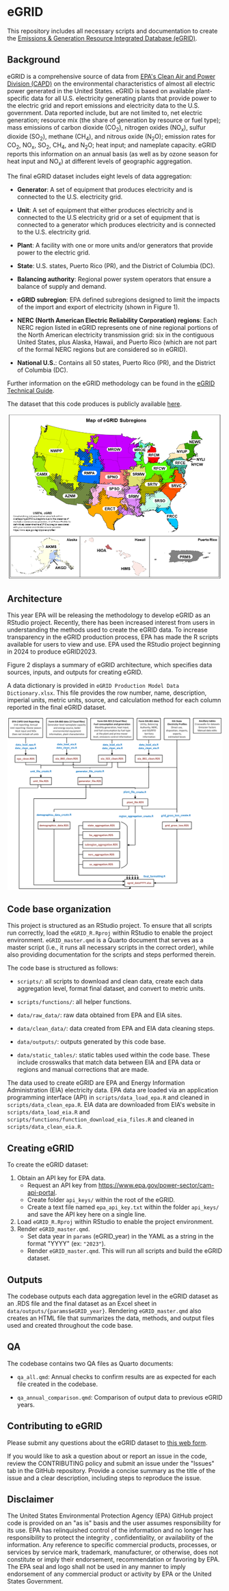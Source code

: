 # eGRID

This repository includes all necessary scripts and documentation to create the [Emissions & Generation Resource Integrated Database (eGRID)](https://www.epa.gov/egrid).

## Background

eGRID is a comprehensive source of data from [EPA's Clean Air and Power Division (CAPD)](https://epa.gov/power-sector) on the environmental 
characteristics of almost all electric power generated in the United States. eGRID is based on available plant-specific data for all 
U.S. electricity generating plants that provide power to the electric grid and report emissions and electricity data to the U.S. government. Data reported include, 
but are not limited to, net electric generation; resource mix (the share of generation by resource or fuel type); mass emissions of carbon dioxide 
(CO<sub>2</sub>), nitrogen oxides (NO<sub>x</sub>), sulfur dioxide (SO<sub>2</sub>), methane (CH<sub>4</sub>), and nitrous oxide (N<sub>2</sub>O); emission rates for CO<sub>2</sub>, NO<sub>x</sub>, SO<sub>2</sub>, 
CH<sub>4</sub>, and N<sub>2</sub>O; heat input; and nameplate capacity. eGRID reports this information on an annual basis (as well as by ozone season for 
heat input and NO<sub>x</sub>) at different levels of geographic aggregation.

The final eGRID dataset includes eight levels of data aggregation:

-   **Generator**: A set of equipment that produces electricity and is connected to the U.S. electricity grid. 

-   **Unit**: A set of equipment that either produces electricity and is connected to the U.S electricity grid or 
a set of equipment that is connected to a generator which produces electricity and is connected to the U.S. electricity grid.

-   **Plant**: A facility with one or more units and/or generators that provide power to the electric grid.

-   **State**: U.S. states, Puerto Rico (PR), and the District of Columbia (DC).

-   **Balancing authority**: Regional power system operators that ensure a balance of supply and demand.

-   **eGRID subregion**: EPA defined subregions designed to limit the impacts of the import and export of electricity (shown in Figure 1).

-   **NERC (North American Electric Reliability Corporation) regions**: Each NERC region listed in eGRID represents one of nine regional 
portions of the North American electricity transmission grid: six in the contiguous United States, plus Alaska, Hawaii, and 
Puerto Rico (which are not part of the formal NERC regions but are considered so in eGRID).

-   **National U.S.**: Contains all 50 states, Puerto Rico (PR), and the District of Columbia (DC).

Further information on the eGRID methodology can be found in the [eGRID Technical Guide](https://www.epa.gov/egrid/egrid-technical-guide).

The dataset that this code produces is publicly available [here](https://www.epa.gov/egrid/download-data).

![Figure 1: eGRID subregions.](egrid_subregion_map.png)

## Architecture

This year EPA will be releasing the methodology to develop eGRID as an RStudio project. Recently, there has been increased interest from users in understanding the methods used to create the eGRID data. To increase transparency in the eGRID production process, EPA has made the R scripts available for users to view and use. EPA used the RStudio project beginning in 2024 to produce eGRID2023.

Figure 2 displays a summary of eGRID architecture, which specifies data sources, inputs, and outputs for creating eGRID.

A data dictionary is provided in `eGRID Production Model Data Dictionary.xlsx`. This file provides the row number, name, description, imperial units, metric units, source, and calculation method for each column reported in the final eGRID dataset.

![Figure 2: eGRID architecture.](egrid_architecture.png)

## Code base organization

This project is structured as an RStudio project. To ensure that all scripts run correctly, load the `eGRID_R.Rproj` within RStudio to enable the project environment. `eGRID_master.qmd` is a Quarto document that serves as a master script (i.e., it runs all necessary scripts in the correct order), while also providing documentation for the scripts and steps performed therein.

The code base is structured as follows:

-   `scripts/`: all scripts to download and clean data, create each data aggregation level, format final dataset, and convert to metric units.

-   `scripts/functions/`: all helper functions.

-   `data/raw_data/`: raw data obtained from EPA and EIA sites.

-   `data/clean_data/`: data created from EPA and EIA data cleaning steps.

-   `data/outputs/`: outputs generated by this code base.

-   `data/static_tables/`: static tables used within the code base. These include crosswalks that match data between EIA and EPA data or regions and manual corrections that are made.

The data used to create eGRID are EPA and Energy Information Administration (EIA) electricity data. EPA data are loaded via an application programming interface (API) in `scripts/data_load_epa.R` and cleaned in `scripts/data_clean_epa.R`. EIA data are downloaded from EIA's website in `scripts/data_load_eia.R` and `scripts/functions/function_download_eia_files.R` and cleaned in `scripts/data_clean_eia.R`.

## Creating eGRID

To create the eGRID dataset:

1.  Obtain an API key for EPA data.
    -   Request an API key from <https://www.epa.gov/power-sector/cam-api-portal>.
    -   Create folder `api_keys/` within the root of the eGRID.
    -   Create a text file named `epa_api_key.txt` within the folder `api_keys/` and save the API key here on a single line.
2.  Load `eGRID_R.Rproj` within RStudio to enable the project environment.
3.  Render `eGRID_master.qmd`.
    -   Set data year in `params` (eGRID_year) in the YAML as a string in the format "YYYY" (ex: `"2023"`).
    -   Render `eGRID_master.qmd`. This will run all scripts and build the eGRID dataset.

## Outputs

The codebase outputs each data aggregation level in the eGRID dataset as an .RDS file and the final dataset as an Excel sheet in `data/outputs/{params$eGRID_year}`. Rendering `eGRID_master.qmd` also creates an HTML file that summarizes the data, methods, and output files used and created throughout the code base.

## QA

The codebase contains two QA files as Quarto documents:

-   `qa_all.qmd`: Annual checks to confirm results are as expected for each file created in the codebase.

-   `qa_annual_comparison.qmd`: Comparison of output data to previous eGRID years.

## Contributing to eGRID

Please submit any questions about the eGRID dataset to [this web form](https://www.epa.gov/egrid/forms/contact-us-about-egrid).

If you would like to ask a question about or report an issue in the code, review the CONTRIBUTING policy and submit an issue under the "Issues" tab in the GitHub repository. Provide a concise summary as the title of the issue and a clear description, including steps to reproduce the issue.

## Disclaimer

The United States Environmental Protection Agency (EPA) GitHub project code is provided on an "as is" basis and the user assumes responsibility for its use. EPA has relinquished control of the information and no longer has responsibility to protect the integrity , confidentiality, or availability of the information. Any reference to specific commercial products, processes, or services by service mark, trademark, manufacturer, or otherwise, does not constitute or imply their endorsement, recommendation or favoring by EPA. The EPA seal and logo shall not be used in any manner to imply endorsement of any commercial product or activity by EPA or the United States Government.

